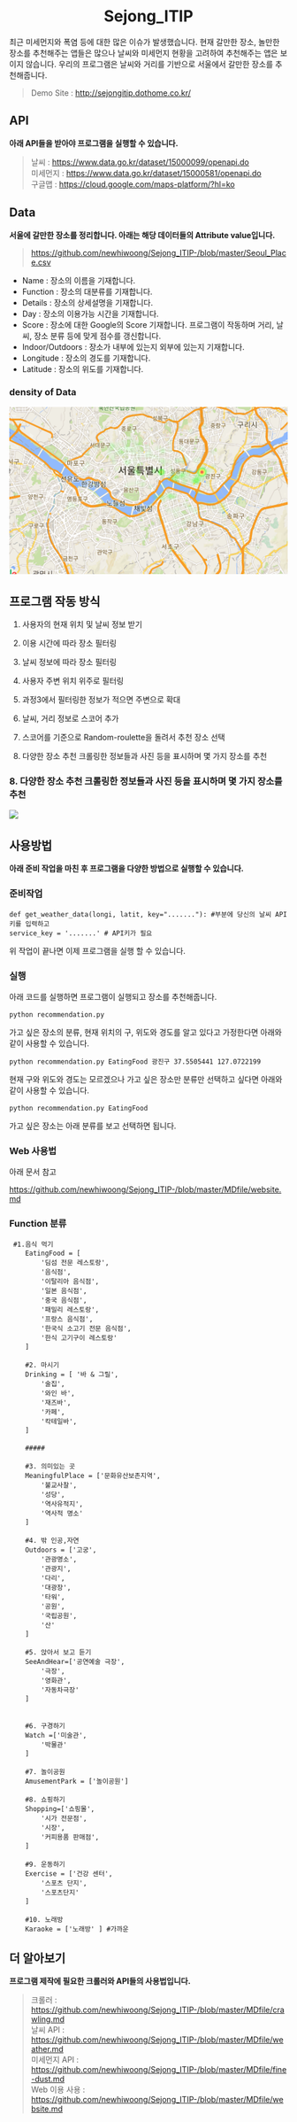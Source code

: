 <h1 align="center">Sejong_ITIP</h1>
최근 미세먼지와 폭염 등에 대한 많은 이슈가 발생했습니다. 현재 갈만한 장소, 놀만한 장소를 추천해주는 앱들은 많으나 날씨와 미세먼지 현황을 고려하여 추천해주는 앱은 보이지 않습니다. 우리의 프로그램은 날씨와 거리를 기반으로 서울에서 갈만한 장소를 추천해줍니다.  

> Demo Site : http://sejongitip.dothome.co.kr/

## API
<b>아래 API들을 받아야 프로그램을 실행할 수 있습니다.</b>  
> 날씨 : https://www.data.go.kr/dataset/15000099/openapi.do  
> 미세먼지 : https://www.data.go.kr/dataset/15000581/openapi.do  
> 구글맵 : https://cloud.google.com/maps-platform/?hl=ko  

## Data
<b>서울에 갈만한 장소를 정리합니다. 아래는 해당 데이터들의 Attribute value입니다.</b>  
> https://github.com/newhiwoong/Sejong_ITIP-/blob/master/Seoul_Place.csv

- Name : 장소의 이름을 기재합니다.
- Function : 장소의 대분류를 기재합니다.
- Details : 장소의 상세설명을 기재합니다.
- Day : 장소의 이용가능 시간을 기재합니다.
- Score : 장소에 대한 Google의 Score 기재합니다. 프로그램이 작동하며 거리, 날씨, 장소 분류 등에 맞게 점수를 갱신합니다.
- Indoor/Outdoors : 장소가 내부에 있는지 외부에 있는지 기재합니다.
- Longitude : 장소의 경도를 기재합니다.
- Latitude : 장소의 위도를 기재합니다.

### density of Data  
![](image/map.PNG)


## 프로그램 작동 방식
1. 사용자의 현재 위치 및 날씨 정보 받기

2. 이용 시간에 따라 장소 필터링

3. 날씨 정보에 따라 장소 필터링

4. 사용자 주변 위치 위주로 필터링

5. 과정3에서 필터링한 정보가 적으면 주변으로 확대

6. 날씨, 거리 정보로 스코어 추가

7. 스코어를 기준으로 Random-roulette을 돌려서 추천 장소 선택

8. 다양한 장소 추천 크롤링한 정보들과 사진 등을 표시하며 몇 가지 장소를 추천

### 8. 다양한 장소 추천 크롤링한 정보들과 사진 등을 표시하며 몇 가지 장소를 추천
![](image/result.PNG)

## 사용방법
<b>아래 준비 작업을 마친 후 프로그램을 다양한 방법으로 실행할 수 있습니다.</b>  

### 준비작업
```
def get_weather_data(longi, latit, key="......."): #부분에 당신의 날씨 API키를 입력하고 
service_key = '.......' # API키가 필요 
```

위 작업이 끝나면 이제 프로그램을 실행 할 수 있습니다.

### 실행
아래 코드를 실행하면 프로그램이 실행되고 장소를 추천해줍니다.  
```
python recommendation.py
```

가고 싶은 장소의 분류, 현재 위치의 구, 위도와 경도를 알고 있다고 가정한다면 아래와 같이 사용할 수 있습니다.  
```
python recommendation.py EatingFood 광진구 37.5505441 127.0722199
```

현재 구와 위도와 경도는 모르겠으나 가고 싶은 장소만 분류만 선택하고 싶다면 아래와 같이 사용할 수 있습니다.  
```
python recommendation.py EatingFood
```

가고 싶은 장소는 아래 분류를 보고 선택하면 됩니다.

### Web 사용법

아래 문서 참고

https://github.com/newhiwoong/Sejong_ITIP-/blob/master/MDfile/website.md

### Function 분류
```
 #1.음식 먹기
    EatingFood = [
        '딤섬 전문 레스토랑',
        '음식점',
        '이탈리아 음식점',
        '일본 음식점',
        '중국 음식점',
        '패밀리 레스토랑',
        '프랑스 음식점',
        '한국식 소고기 전문 음식점',
        '한식 고기구이 레스토랑'
    ]

    #2. 마시기 
    Drinking = [ '바 & 그릴',
        '술집',
        '와인 바',
        '재즈바',
        '카페',
        '칵테일바',
    ]

    #####

    #3. 의미있는 곳
    MeaningfulPlace = ['문화유산보존지역',
        '불교사찰',
        '성당',
        '역사유적지',
        '역사적 명소'
    ]

    #4. 밖 인공,자연
    Outdoors = ['고궁',
        '관광명소',
        '관광지',
        '다리',
        '대광장',
        '타워',
        '공원',
        '국립공원',
        '산'
    ]

    #5. 앉아서 보고 듣기
    SeeAndHear=['공연예술 극장',
        '극장',
        '영화관',
        '자동차극장'
    ]


    #6. 구경하기 
    Watch =['미술관',
        '박물관'
    ]

    #7. 놀이공원 
    AmusementPark = ['놀이공원']  

    #8. 쇼핑하기
    Shopping=['쇼핑몰',
        '시가 전문점',
        '시장',
        '커피용품 판매점',
    ]

    #9. 운동하기
    Exercise = ['건강 센터',
        '스포츠 단지',
        '스포츠단지'
    ]

    #10. 노래방  
    Karaoke = ['노래방' ] #가까운
```


## 더 알아보기
<b>프로그램 제작에 필요한 크롤러와 API들의 사용법입니다.</b>  
> 크롤러 : https://github.com/newhiwoong/Sejong_ITIP-/blob/master/MDfile/crawling.md  
> 날씨 API : https://github.com/newhiwoong/Sejong_ITIP-/blob/master/MDfile/weather.md  
> 미세먼지 API : https://github.com/newhiwoong/Sejong_ITIP-/blob/master/MDfile/fine-dust.md  
> Web 이용 사용 : https://github.com/newhiwoong/Sejong_ITIP-/blob/master/MDfile/website.md
